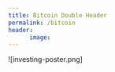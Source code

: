 ```yaml
---
title: Bitcoin Double Header
permalink: /bitcoin
header:
      image: 
--- 
```



![investing-poster.png]